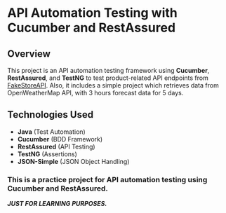 # API Automation Testing with Cucumber and RestAssured

## Overview
This project is an API automation testing framework using **Cucumber**, **RestAssured**, and **TestNG** to test product-related API endpoints from [FakeStoreAPI](https://fakestoreapi.com/).
Also, it includes a simple project which retrieves data from OpenWeatherMap API, with 3 hours forecast data for 5 days.

## Technologies Used
- **Java** (Test Automation)
- **Cucumber** (BDD Framework)
- **RestAssured** (API Testing)
- **TestNG** (Assertions)
- **JSON-Simple** (JSON Object Handling)


### This is a practice project for API automation testing using Cucumber and RestAssured.

***JUST FOR LEARNING PURPOSES.***